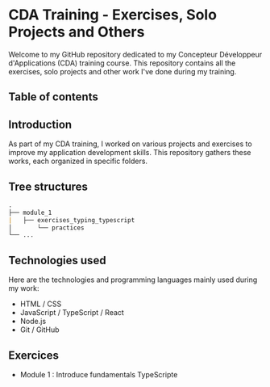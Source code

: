 # CDA Training - Exercises, Solo Projects and Others

Welcome to my GitHub repository dedicated to my Concepteur Développeur d'Applications (CDA) training course. This repository contains all the exercises, solo projects and other work I've done during my training.

## Table of contents

## Introduction

As part of my CDA training, I worked on various projects and exercises to improve my application development skills. This repository gathers these works, each organized in specific folders.

## Tree structures

```md
.
├── module_1
|   ├── exercises_typing_typescript
│       └── practices
└── ...
```

## Technologies used

Here are the technologies and programming languages mainly used during my work:

- HTML / CSS
- JavaScript / TypeScript / React
- Node.js
- Git / GitHub

## Exercices

- Module 1 : Introduce fundamentals TypeScripte